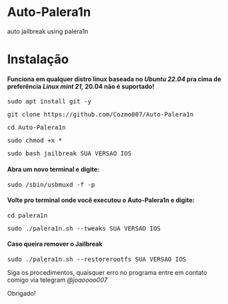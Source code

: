 # Auto-Palera1n
auto jailbreak using palera1n

<h1>Instalação</h1>

<h4>Funciona em qualquer distro linux baseada no <i><strong>Ubuntu 22.04</strong></i> pra cima de preferência <i><strong>Linux mint 21,</strong></i>  20.04 não é suportado!</h4>

<pre>sudo apt install git -y</pre>

<pre>git clone https://github.com/Cozmo007/Auto-Palera1n</pre>

<pre>cd Auto-Palera1n</pre>

<pre>sudo chmod +x *</pre>

<pre>sudo bash jailbreak SUA_VERSAO_IOS</pre>

<h4>Abra um novo terminal e digite:</h4>

<pre>sudo /sbin/usbmuxd -f -p</pre>

<h4>Volte pro terminal onde você executou o Auto-Palera1n e digite:</h4>

<pre>cd palera1n</pre>

<pre>sudo ./palera1n.sh --tweaks SUA_VERSAO_IOS</pre>

<h4>Caso queira remover o Jailbreak</h4>

<pre>sudo ./palera1n.sh --restorerootfs SUA_VERSAO_IOS</pre>

<p>Siga os procedimentos, quaisquer erro no programa entre em contato comigo via telegram <i>@joaoooo007</i></p>

<p>Obrigado!</p>
